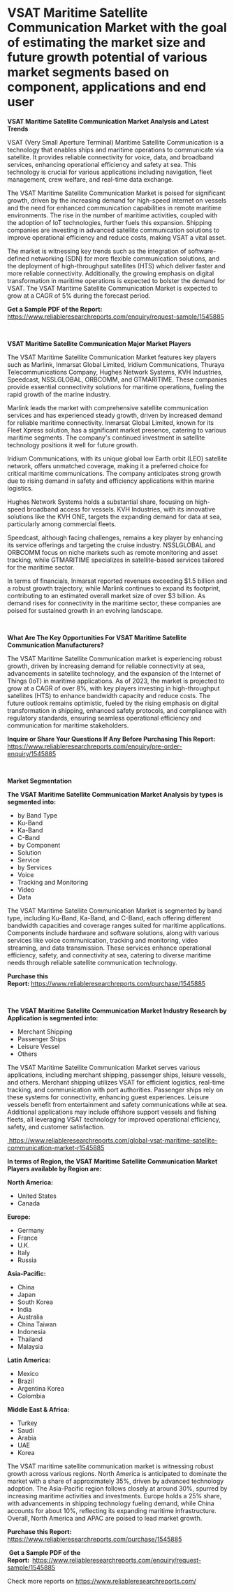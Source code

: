 <p><h1>VSAT Maritime Satellite Communication Market with the goal of estimating the market size and future growth potential of various market segments based on component, applications and end user</h1></p><p><strong>VSAT Maritime Satellite Communication Market Analysis and Latest Trends</strong></p>
<p><p>VSAT (Very Small Aperture Terminal) Maritime Satellite Communication is a technology that enables ships and maritime operations to communicate via satellite. It provides reliable connectivity for voice, data, and broadband services, enhancing operational efficiency and safety at sea. This technology is crucial for various applications including navigation, fleet management, crew welfare, and real-time data exchange.</p><p>The VSAT Maritime Satellite Communication Market is poised for significant growth, driven by the increasing demand for high-speed internet on vessels and the need for enhanced communication capabilities in remote maritime environments. The rise in the number of maritime activities, coupled with the adoption of IoT technologies, further fuels this expansion. Shipping companies are investing in advanced satellite communication solutions to improve operational efficiency and reduce costs, making VSAT a vital asset.</p><p>The market is witnessing key trends such as the integration of software-defined networking (SDN) for more flexible communication solutions, and the deployment of high-throughput satellites (HTS) which deliver faster and more reliable connectivity. Additionally, the growing emphasis on digital transformation in maritime operations is expected to bolster the demand for VSAT. The VSAT Maritime Satellite Communication Market is expected to grow at a CAGR of 5% during the forecast period.</p></p>
<p><strong>Get a Sample PDF of the Report:&nbsp;</strong> <a href="https://www.reliableresearchreports.com/enquiry/request-sample/1545885?utm_campaign=3039&utm_medium=2&utm_source=Github&utm_content=ia&utm_term=11032025&utm_id=vsat-maritime-satellite-communication">https://www.reliableresearchreports.com/enquiry/request-sample/1545885</a></p>
<p>&nbsp;</p>
<p><strong>VSAT Maritime Satellite Communication Major Market Players</strong></p>
<p><p>The VSAT Maritime Satellite Communication Market features key players such as Marlink, Inmarsat Global Limited, Iridium Communications, Thuraya Telecommunications Company, Hughes Network Systems, KVH Industries, Speedcast, NSSLGLOBAL, ORBCOMM, and GTMARITIME. These companies provide essential connectivity solutions for maritime operations, fueling the rapid growth of the marine industry.</p><p>Marlink leads the market with comprehensive satellite communication services and has experienced steady growth, driven by increased demand for reliable maritime connectivity. Inmarsat Global Limited, known for its Fleet Xpress solution, has a significant market presence, catering to various maritime segments. The company's continued investment in satellite technology positions it well for future growth.</p><p>Iridium Communications, with its unique global low Earth orbit (LEO) satellite network, offers unmatched coverage, making it a preferred choice for critical maritime communications. The company anticipates strong growth due to rising demand in safety and efficiency applications within marine logistics.</p><p>Hughes Network Systems holds a substantial share, focusing on high-speed broadband access for vessels. KVH Industries, with its innovative solutions like the KVH ONE, targets the expanding demand for data at sea, particularly among commercial fleets.</p><p>Speedcast, although facing challenges, remains a key player by enhancing its service offerings and targeting the cruise industry. NSSLGLOBAL and ORBCOMM focus on niche markets such as remote monitoring and asset tracking, while GTMARITIME specializes in satellite-based services tailored for the maritime sector.</p><p>In terms of financials, Inmarsat reported revenues exceeding $1.5 billion and a robust growth trajectory, while Marlink continues to expand its footprint, contributing to an estimated overall market size of over $3 billion. As demand rises for connectivity in the maritime sector, these companies are poised for sustained growth in an evolving landscape.</p></p>
<p>&nbsp;</p>
<p><strong>What Are The Key Opportunities For VSAT Maritime Satellite Communication Manufacturers?</strong></p>
<p><p>The VSAT Maritime Satellite Communication market is experiencing robust growth, driven by increasing demand for reliable connectivity at sea, advancements in satellite technology, and the expansion of the Internet of Things (IoT) in maritime applications. As of 2023, the market is projected to grow at a CAGR of over 8%, with key players investing in high-throughput satellites (HTS) to enhance bandwidth capacity and reduce costs. The future outlook remains optimistic, fueled by the rising emphasis on digital transformation in shipping, enhanced safety protocols, and compliance with regulatory standards, ensuring seamless operational efficiency and communication for maritime stakeholders.</p></p>
<p><strong>Inquire or Share Your Questions If Any Before Purchasing This Report:</strong> <a href="https://www.reliableresearchreports.com/enquiry/pre-order-enquiry/1545885?utm_campaign=3039&utm_medium=2&utm_source=Github&utm_content=ia&utm_term=11032025&utm_id=vsat-maritime-satellite-communication">https://www.reliableresearchreports.com/enquiry/pre-order-enquiry/1545885</a></p>
<p>&nbsp;</p>
<p><strong>Market Segmentation</strong></p>
<p><strong>The VSAT Maritime Satellite Communication Market Analysis by types is segmented into:</strong></p>
<p><ul><li>by Band Type</li><li>Ku-Band</li><li>Ka-Band</li><li>C-Band</li><li>by Component</li><li>Solution</li><li>Service</li><li>by Services</li><li>Voice</li><li>Tracking and Monitoring</li><li>Video</li><li>Data</li></ul></p>
<p><p>The VSAT Maritime Satellite Communication Market is segmented by band type, including Ku-Band, Ka-Band, and C-Band, each offering different bandwidth capacities and coverage ranges suited for maritime applications. Components include hardware and software solutions, along with various services like voice communication, tracking and monitoring, video streaming, and data transmission. These services enhance operational efficiency, safety, and connectivity at sea, catering to diverse maritime needs through reliable satellite communication technology.</p></p>
<p><strong>Purchase this Report:&nbsp;</strong><a href="https://www.reliableresearchreports.com/purchase/1545885?utm_campaign=3039&utm_medium=2&utm_source=Github&utm_content=ia&utm_term=11032025&utm_id=vsat-maritime-satellite-communication">https://www.reliableresearchreports.com/purchase/1545885</a></p>
<p>&nbsp;</p>
<p><strong>The VSAT Maritime Satellite Communication Market Industry Research by Application is segmented into:</strong></p>
<p><ul><li>Merchant Shipping</li><li>Passenger Ships</li><li>Leisure Vessel</li><li>Others</li></ul></p>
<p><p>The VSAT Maritime Satellite Communication Market serves various applications, including merchant shipping, passenger ships, leisure vessels, and others. Merchant shipping utilizes VSAT for efficient logistics, real-time tracking, and communication with port authorities. Passenger ships rely on these systems for connectivity, enhancing guest experiences. Leisure vessels benefit from entertainment and safety communications while at sea. Additional applications may include offshore support vessels and fishing fleets, all leveraging VSAT technology for improved operational efficiency, safety, and customer satisfaction.</p></p>
<p><a href="https://www.reliableresearchreports.com/global-vsat-maritime-satellite-communication-market-r1545885?utm_campaign=3039&utm_medium=2&utm_source=Github&utm_content=ia&utm_term=11032025&utm_id=vsat-maritime-satellite-communication">&nbsp;https://www.reliableresearchreports.com/global-vsat-maritime-satellite-communication-market-r1545885</a></p>
<p><strong>In terms of Region, the VSAT Maritime Satellite Communication Market Players available by Region are:</strong></p>
<p>
    <p> <strong> North America: </strong>
        <ul>
            <li>United States</li>
            <li>Canada</li>
        </ul>
        </p> 
    <p> <strong> Europe: </strong>
        <ul>
            <li>Germany</li>
            <li>France</li>
            <li>U.K.</li>
            <li>Italy</li>
            <li>Russia</li>
        </ul>
        </p> 
    <p> <strong> Asia-Pacific: </strong>
        <ul>
            <li>China</li>
            <li>Japan</li>
            <li>South Korea</li>
            <li>India</li>
            <li>Australia</li>
            <li>China Taiwan</li>
            <li>Indonesia</li>
            <li>Thailand</li>
            <li>Malaysia</li>
        </ul>
        </p> 
    <p> <strong> Latin America: </strong>
        <ul>
            <li>Mexico</li>
            <li>Brazil</li>
            <li>Argentina Korea</li>
            <li>Colombia</li>
        </ul>
        </p> 
    <p> <strong> Middle East & Africa: </strong>
        <ul>
            <li>Turkey</li>
            <li>Saudi</li>
            <li>Arabia</li>
            <li>UAE</li>
            <li>Korea</li>
        </ul>
    </p>
    </p>
<p><p>The VSAT maritime satellite communication market is witnessing robust growth across various regions. North America is anticipated to dominate the market with a share of approximately 35%, driven by advanced technology adoption. The Asia-Pacific region follows closely at around 30%, spurred by increasing maritime activities and investments. Europe holds a 25% share, with advancements in shipping technology fueling demand, while China accounts for about 10%, reflecting its expanding maritime infrastructure. Overall, North America and APAC are poised to lead market growth.</p></p>
<p><strong>Purchase this Report: </strong><a href="https://www.reliableresearchreports.com/purchase/1545885?utm_campaign=3039&utm_medium=2&utm_source=Github&utm_content=ia&utm_term=11032025&utm_id=vsat-maritime-satellite-communication">https://www.reliableresearchreports.com/purchase/1545885</a></p>
<p>&nbsp;<strong>Get a Sample PDF of the Report:&nbsp;&nbsp;</strong><a href="https://www.reliableresearchreports.com/enquiry/request-sample/1545885?utm_campaign=3039&utm_medium=2&utm_source=Github&utm_content=ia&utm_term=11032025&utm_id=vsat-maritime-satellite-communication">https://www.reliableresearchreports.com/enquiry/request-sample/1545885</a></p>
<p><strong></strong></p>
<p>Check more reports on <a href="https://www.reliableresearchreports.com/?utm_campaign=3039&utm_medium=2&utm_source=Github&utm_content=ia&utm_term=11032025&utm_id=vsat-maritime-satellite-communication">https://www.reliableresearchreports.com/</a></p>